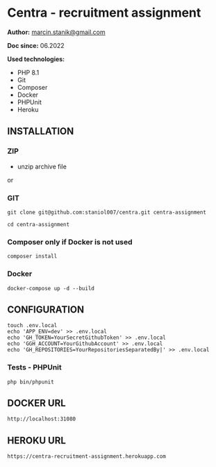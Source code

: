 # Centra - recruitment assignment

**Author:** marcin.stanik@gmail.com

**Doc since:** 06.2022

**Used technologies:**
- PHP 8.1
- Git
- Composer
- Docker
- PHPUnit
- Heroku

## INSTALLATION

### ZIP
- unzip archive file

or

### GIT

```shell
git clone git@github.com:staniol007/centra.git centra-assignment
```

```shell
cd centra-assignment
```

### Composer only if Docker is not used
```shell
composer install
```

### Docker
```shell
docker-compose up -d --build
```

## CONFIGURATION
```shell
touch .env.local
echo 'APP_ENV=dev' >> .env.local
echo 'GH_TOKEN=YourSecretGithubToken' >> .env.local
echo 'GGH_ACCOUNT=YourGithubAccount' >> .env.local
echo 'GH_REPOSITORIES=YourRepositoriesSeparatedBy|' >> .env.local
```

### Tests - PHPUnit
```shell
php bin/phpunit
```

## DOCKER URL
```
http://localhost:31080
```

## HEROKU URL
```
https://centra-recruitment-assignment.herokuapp.com
```



